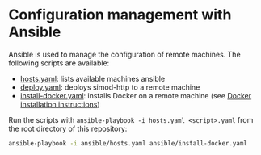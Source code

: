 # Configuration management with Ansible

Ansible is used to manage the configuration of remote machines. The following scripts are available:

- [hosts.yaml](hosts.yaml): lists available machines ansible
- [deploy.yaml](deploy.yaml): deploys simod-http to a remote machine
- [install-docker.yaml](install-docker.yaml): installs Docker on a remote machine (see [Docker installation instructions](https://docs.docker.com/engine/install/ubuntu/))
  
Run the scripts with `ansible-playbook -i hosts.yaml <script>.yaml` from the root directory of this repository:

```bash
ansible-playbook -i ansible/hosts.yaml ansible/install-docker.yaml
```